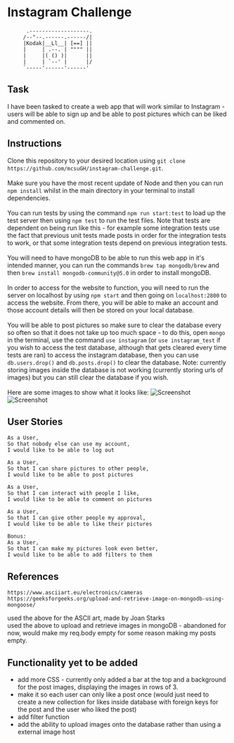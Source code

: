 # Instagram Challenge
```       
      .-------------------.
     /--"--.------.------/|
     |Kodak|__Ll__| [==] ||
     |     | .--. | """" ||
     |     |( () )|      ||
     |     | `--' |      |/
     `-----'------'------'
```

## Task
I have been tasked to create a web app that will work similar to Instagram - users will be able to sign up and be able to post pictures which can be liked and commented on.

## Instructions
Clone this repository to your desired location using `git clone https://github.com/mcsuGH/instagram-challenge.git`.\
\
Make sure you have the most recent update of Node and then you can run `npm install` whilst in the main directory in your terminal to install dependencies.\
\
You can run tests by using the command `npm run start:test` to load up the test server then using `npm test` to run the test files. Note that tests are dependent on being run like this - for example some integration tests use the fact that previous unit tests made posts in order for the integration tests to work, or that some integration tests depend on previous integration tests.\
\
You will need to have mongoDB to be able to run this web app in it's intended manner, you can run the commands `brew tap mongodb/brew` and then `brew install mongodb-community@5.0` in order to install mongoDB.\
\
In order to access for the website to function, you will need to run the server on localhost by using `npm start` and then going on `localhost:2800` to access the website. From there, you will be able to make an account and those account details will then be stored on your local database.\
\
You will be able to post pictures so make sure to clear the database every so often so that it does not take up too much space - to do this, open `mongo` in the terminal, use the command `use instagram` (or `use instagram_test` if you wish to access the test database, although that gets cleared every time tests are ran) to access the instagram database, then you can use `db.users.drop()` and `db.posts.drop()` to clear the database. Note: currently storing images inside the database is not working (currently storing urls of images) but you can still clear the database if you wish.\
\
Here are some images to show what it looks like:
![Screenshot](https://i.imgur.com/h9QYDfg.png)
![Screenshot](https://i.imgur.com/8AsVFYR.png)

## User Stories
```
As a User,
So that nobody else can use my account,
I would like to be able to log out

As a User,
So that I can share pictures to other people,
I would like to be able to post pictures

As a User,
So that I can interact with people I like,
I would like to be able to comment on pictures

As a User,
So that I can give other people my approval,
I would like to be able to like their pictures

Bonus:
As a User,
So that I can make my pictures look even better,
I would like to be able to add filters to them
```

## References
```
https://www.asciiart.eu/electronics/cameras
https://geeksforgeeks.org/upload-and-retrieve-image-on-mongodb-using-mongoose/
```
used the above for the ASCII art, made by Joan Starks\
used the above to upload and retrieve images in mongoDB - abandoned for now, would make my req.body empty for some reason making my posts empty.

## Functionality yet to be added
- add more CSS - currently only added a bar at the top and a background for the post images, displaying the images in rows of 3.
- make it so each user can only like a post once (would just need to create a new collection for likes inside database with foreign keys for the post and the user who liked the post)
- add filter function
- add the ability to upload images onto the database rather than using a external image host
